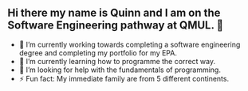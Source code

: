 ## Hi there my name is Quinn and I am on the Software Engineering pathway at QMUL. 👋

<!--**qtsingh23/qtsingh23** is a ✨ _special_ ✨ repository because its `README.md` (this file) appears on your GitHub profile.-->

- 🔭 I’m currently working towards completing a software engineering degree and completing my portfolio for my EPA.
- 🌱 I’m currently learning how to programme the correct way.
- 🤔 I’m looking for help with the fundamentals of programming.
- ⚡ Fun fact: My immediate family are from 5 different continents.

